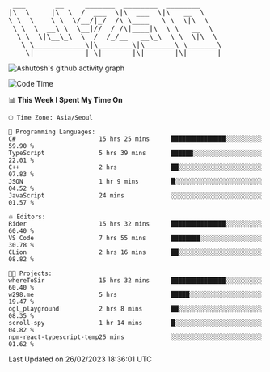 <pre>
 ___       __     _______  ________  ________     
|\  \     |\  \  /  ___  \|\  ___  \|\   __  \    
\ \  \    \ \  \/__/|_/  /\ \____   \ \  \|\  \   
 \ \  \  __\ \  \__|//  / /\|____|\  \ \   __  \  
  \ \  \|\__\_\  \  /  /_/__   __\_\  \ \  \|\  \ 
   \ \____________\|\________\|\_______\ \_______\
    \|____________| \|_______|\|_______|\|_______|                                 
</pre>

![Ashutosh's github activity graph](https://github-readme-activity-graph.cyclic.app/graph?username=w298&theme=github-compact&hide_title=true&radius=8&area=true)

<!--START_SECTION:waka-->
![Code Time](http://img.shields.io/badge/Code%20Time-662%20hrs%2040%20mins-blue)

📊 **This Week I Spent My Time On** 

```text
🕑︎ Time Zone: Asia/Seoul

💬 Programming Languages: 
C#                       15 hrs 25 mins      ███████████████░░░░░░░░░░   59.90 % 
TypeScript               5 hrs 39 mins       ██████░░░░░░░░░░░░░░░░░░░   22.01 % 
C++                      2 hrs               ██░░░░░░░░░░░░░░░░░░░░░░░   07.83 % 
JSON                     1 hr 9 mins         █░░░░░░░░░░░░░░░░░░░░░░░░   04.52 % 
JavaScript               24 mins             ░░░░░░░░░░░░░░░░░░░░░░░░░   01.57 % 

🔥 Editors: 
Rider                    15 hrs 32 mins      ███████████████░░░░░░░░░░   60.40 % 
VS Code                  7 hrs 55 mins       ████████░░░░░░░░░░░░░░░░░   30.78 % 
CLion                    2 hrs 16 mins       ██░░░░░░░░░░░░░░░░░░░░░░░   08.82 % 

🐱‍💻 Projects: 
whereToSir               15 hrs 32 mins      ███████████████░░░░░░░░░░   60.40 % 
w298.me                  5 hrs               █████░░░░░░░░░░░░░░░░░░░░   19.47 % 
ogl_playground           2 hrs 8 mins        ██░░░░░░░░░░░░░░░░░░░░░░░   08.35 % 
scroll-spy               1 hr 14 mins        █░░░░░░░░░░░░░░░░░░░░░░░░   04.82 % 
npm-react-typescript-temp25 mins             ░░░░░░░░░░░░░░░░░░░░░░░░░   01.62 % 
```


 Last Updated on 26/02/2023 18:36:01 UTC
<!--END_SECTION:waka-->
